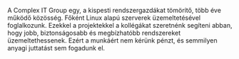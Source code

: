 A Complex IT Group egy, a kispesti rendszergazdákat tömörítő, több éve működő közösség. Főként Linux alapú szerverek üzemeltetésével foglalkozunk.
Ezekkel a projektekkel a kollégákat szeretnénk segíteni abban, hogy jobb, biztonságosabb és megbízhatóbb rendszereket üzemeltethessenek.
Ezért a munkáért nem kérünk pénzt, és semmilyen anyagi juttatást sem fogadunk el.
